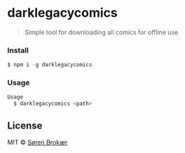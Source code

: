 # darklegacycomics

> Simple tool for downloading all comics for offline use

### Install

```js
$ npm i -g darklegacycomics
```

### Usage

```js
Usage
  $ darklegacycomics <path>
```

## License

MIT © [Søren Brokær](http://srn.io)
